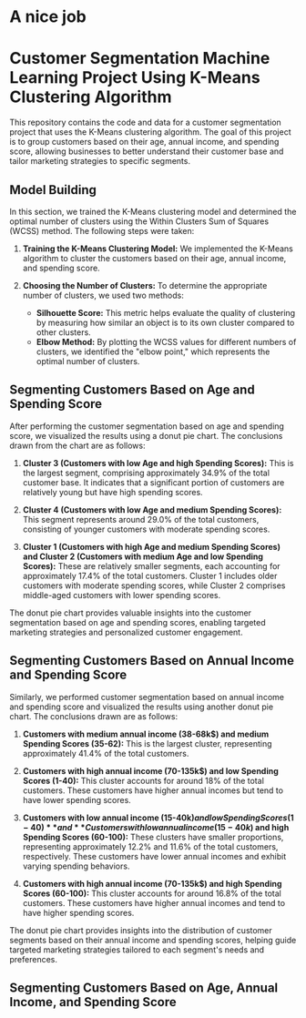 # A nice job

# Customer Segmentation Machine Learning Project Using K-Means Clustering Algorithm

This repository contains the code and data for a customer segmentation project that uses the K-Means clustering algorithm. The goal of this project is to group customers based on their age, annual income, and spending score, allowing businesses to better understand their customer base and tailor marketing strategies to specific segments.

## Model Building

In this section, we trained the K-Means clustering model and determined the optimal number of clusters using the Within Clusters Sum of Squares (WCSS) method. The following steps were taken:

1. **Training the K-Means Clustering Model:** We implemented the K-Means algorithm to cluster the customers based on their age, annual income, and spending score.

2. **Choosing the Number of Clusters:** To determine the appropriate number of clusters, we used two methods:
   - **Silhouette Score:** This metric helps evaluate the quality of clustering by measuring how similar an object is to its own cluster compared to other clusters.
   - **Elbow Method:** By plotting the WCSS values for different numbers of clusters, we identified the "elbow point," which represents the optimal number of clusters.

## Segmenting Customers Based on Age and Spending Score

After performing the customer segmentation based on age and spending score, we visualized the results using a donut pie chart. The conclusions drawn from the chart are as follows:

1. **Cluster 3 (Customers with low Age and high Spending Scores):** This is the largest segment, comprising approximately 34.9% of the total customer base. It indicates that a significant portion of customers are relatively young but have high spending scores.

2. **Cluster 4 (Customers with low Age and medium Spending Scores):** This segment represents around 29.0% of the total customers, consisting of younger customers with moderate spending scores.

3. **Cluster 1 (Customers with high Age and medium Spending Scores) and Cluster 2 (Customers with medium Age and low Spending Scores):** These are relatively smaller segments, each accounting for approximately 17.4% of the total customers. Cluster 1 includes older customers with moderate spending scores, while Cluster 2 comprises middle-aged customers with lower spending scores.

The donut pie chart provides valuable insights into the customer segmentation based on age and spending scores, enabling targeted marketing strategies and personalized customer engagement.

## Segmenting Customers Based on Annual Income and Spending Score

Similarly, we performed customer segmentation based on annual income and spending score and visualized the results using another donut pie chart. The conclusions drawn are as follows:

1. **Customers with medium annual income (38-68k$) and medium Spending Scores (35-62):** This is the largest cluster, representing approximately 41.4% of the total customers.

2. **Customers with high annual income (70-135k$) and low Spending Scores (1-40):** This cluster accounts for around 18% of the total customers. These customers have higher annual incomes but tend to have lower spending scores.

3. **Customers with low annual income (15-40k$) and low Spending Scores (1-40)** and **Customers with low annual income (15-40k$) and high Spending Scores (60-100):** These clusters have smaller proportions, representing approximately 12.2% and 11.6% of the total customers, respectively. These customers have lower annual incomes and exhibit varying spending behaviors.

4. **Customers with high annual income (70-135k$) and high Spending Scores (60-100):** This cluster accounts for around 16.8% of the total customers. These customers have higher annual incomes and tend to have higher spending scores.

The donut pie chart provides insights into the distribution of customer segments based on their annual income and spending scores, helping guide targeted marketing strategies tailored to each segment's needs and preferences.

## Segmenting Customers Based on Age, Annual Income, and Spending Score
